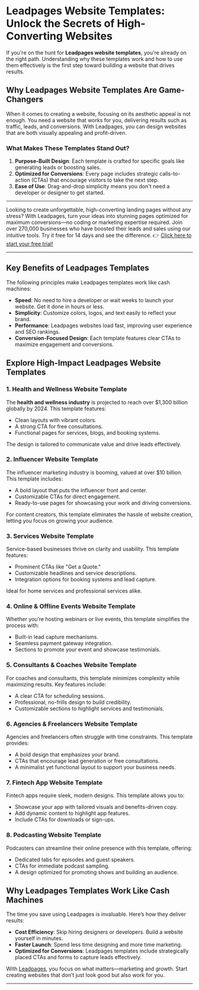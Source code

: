 # Leadpages Website Templates: Unlock the Secrets of High-Converting Websites

If you're on the hunt for **Leadpages website templates**, you're already on the right path. Understanding why these templates work and how to use them effectively is the first step toward building a website that drives results.

## Why Leadpages Website Templates Are Game-Changers

When it comes to creating a website, focusing on its aesthetic appeal is not enough. You need a website that works for you, delivering results such as traffic, leads, and conversions. With Leadpages, you can design websites that are both visually appealing and profit-driven.

### What Makes These Templates Stand Out?

1. **Purpose-Built Design**: Each template is crafted for specific goals like generating leads or boosting sales.
2. **Optimized for Conversions**: Every page includes strategic calls-to-action (CTAs) that encourage visitors to take the next step.
3. **Ease of Use**: Drag-and-drop simplicity means you don't need a developer or designer to get started.

---

Looking to create unforgettable, high-converting landing pages without any stress? With Leadpages, turn your ideas into stunning pages optimized for maximum conversions—no coding or marketing expertise required. Join over 270,000 businesses who have boosted their leads and sales using our intuitive tools. Try it free for 14 days and see the difference. 👉 [Click here to start your free trial!](https://bit.ly/LEadPages)

---

## Key Benefits of Leadpages Templates

The following principles make Leadpages templates work like cash machines:

- **Speed**: No need to hire a developer or wait weeks to launch your website. Get it done in hours or less.
- **Simplicity**: Customize colors, logos, and text easily to reflect your brand.
- **Performance**: Leadpages websites load fast, improving user experience and SEO rankings.
- **Conversion-Focused Design**: Each template features clear CTAs to maximize engagement and conversions.

## Explore High-Impact Leadpages Website Templates

### 1. Health and Wellness Website Template

The **health and wellness industry** is projected to reach over $1,300 billion globally by 2024. This template features:

- Clean layouts with vibrant colors.
- A strong CTA for free consultations.
- Functional pages for services, blogs, and booking systems.

The design is tailored to communicate value and drive leads effectively.

### 2. Influencer Website Template

The influencer marketing industry is booming, valued at over $10 billion. This template includes:

- A bold layout that puts the influencer front and center.
- Customizable CTAs for direct engagement.
- Ready-to-use pages for showcasing your work and driving conversions.

For content creators, this template eliminates the hassle of website creation, letting you focus on growing your audience.

### 3. Services Website Template

Service-based businesses thrive on clarity and usability. This template features:

- Prominent CTAs like "Get a Quote."
- Customizable headlines and service descriptions.
- Integration options for booking systems and lead capture.

Ideal for home services and professional services alike.

### 4. Online & Offline Events Website Template

Whether you’re hosting webinars or live events, this template simplifies the process with:

- Built-in lead capture mechanisms.
- Seamless payment gateway integration.
- Sections to promote your event and showcase testimonials.

### 5. Consultants & Coaches Website Template

For coaches and consultants, this template minimizes complexity while maximizing results. Key features include:

- A clear CTA for scheduling sessions.
- Professional, no-frills design to build credibility.
- Customizable sections to highlight services and testimonials.

### 6. Agencies & Freelancers Website Template

Agencies and freelancers often struggle with time constraints. This template provides:

- A bold design that emphasizes your brand.
- CTAs that encourage lead generation or free consultations.
- A minimalist yet functional layout to support your business needs.

### 7. Fintech App Website Template

Fintech apps require sleek, modern designs. This template allows you to:

- Showcase your app with tailored visuals and benefits-driven copy.
- Add dynamic content to highlight app features.
- Include CTAs for downloads or sign-ups.

### 8. Podcasting Website Template

Podcasters can streamline their online presence with this template, offering:

- Dedicated tabs for episodes and guest speakers.
- CTAs for immediate podcast sampling.
- A design optimized for promoting shows and building an audience.

## Why Leadpages Templates Work Like Cash Machines

The time you save using Leadpages is invaluable. Here’s how they deliver results:

- **Cost Efficiency**: Skip hiring designers or developers. Build a website yourself in minutes.
- **Faster Launch**: Spend less time designing and more time marketing.
- **Optimized for Conversions**: Leadpages templates include strategically placed CTAs and forms to capture leads effectively.

With [Leadpages](https://bit.ly/LEadPages), you focus on what matters—marketing and growth. Start creating websites that don’t just look good but also work for you.

---
